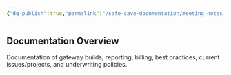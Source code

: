 ```yaml
---
{"dg-publish":true,"permalink":"/safe-save-documentation/meeting-notes-changes/homepage/","tags":["gardenEntry"]}
---
```


## Documentation Overview

Documentation of gateway builds, reporting, billing, best practices, current issues/projects, and underwriting policies.